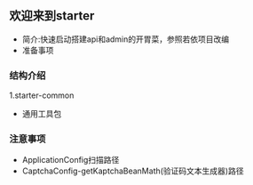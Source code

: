 ## 欢迎来到starter
* 简介:快速启动搭建api和admin的开胃菜，参照若依项目改编
* 准备事项

### 结构介绍
1.starter-common
* 通用工具包


### 注意事项
* ApplicationConfig扫描路径
* CaptchaConfig-getKaptchaBeanMath(验证码文本生成器)路径

